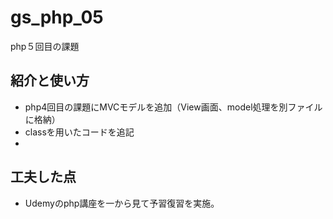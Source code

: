 # gs_php_05
php５回目の課題

## 紹介と使い方

  - php4回目の課題にMVCモデルを追加（View画面、model処理を別ファイルに格納）
  - classを用いたコードを追記
  - 
## 工夫した点

  - Udemyのphp講座を一から見て予習復習を実施。
